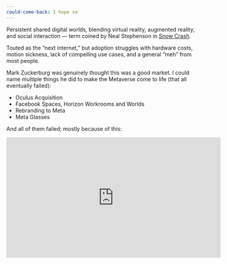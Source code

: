 ```yaml
---
could-come-back: I hope so
---
```


Persistent shared digital worlds, blending virtual reality, augmented reality, and social interaction — term coined by Neal Stephenson in [Snow Crash](https://www.google.co.in/books/edition/Snow_Crash/inYs79gV4UQC?hl=en&gbpv=0).

Touted as the “next internet,” but adoption struggles with hardware costs, motion sickness, lack of compelling use cases, and a general “meh” from most people.

Mark Zuckerburg was genuinely thought this was a good market. I could name multiple things he did to make the Metaverse come to life (that all eventually failed):

 - Oculus Acquisition
 - Facebook Spaces, Horizon Workrooms and Worlds
 - Rebranding to Meta
 - Meta Glasses

And all of them failed; mostly because of this:

<iframe width="560" height="315" src="https://www.youtube.com/embed/-8lYnuqpUr4?si=HX_igsArGTU_YME8&amp;start=1288" title="YouTube video player" frameborder="0" allow="accelerometer; autoplay; clipboard-write; encrypted-media; gyroscope; picture-in-picture; web-share" referrerpolicy="strict-origin-when-cross-origin" allowfullscreen></iframe>
